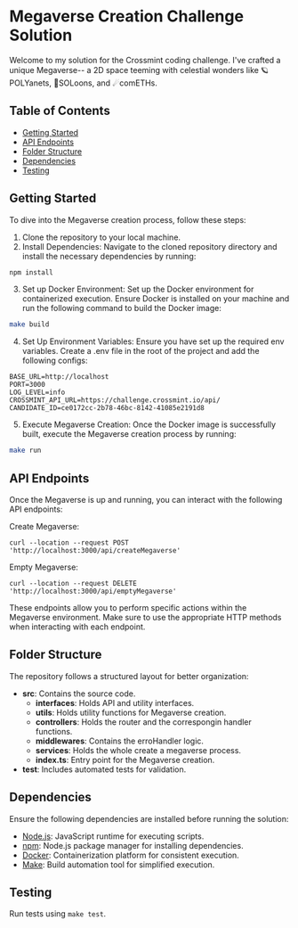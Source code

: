# Megaverse Creation Challenge Solution

Welcome to my solution for the Crossmint coding challenge. I've crafted a unique Megaverse-- a 2D space teeming with celestial wonders like 🪐POLYanets, 🌙SOLoons, and ☄comETHs.

## Table of Contents

- [Getting Started](#getting-started)
- [API Endpoints](#api-endpoints)
- [Folder Structure](#folder-structure)
- [Dependencies](#dependencies)
- [Testing](#testing)

## Getting Started

To dive into the Megaverse creation process, follow these steps:

1. Clone the repository to your local machine.
2. Install Dependencies:
Navigate to the cloned repository directory and install the necessary dependencies by running:

```bash
npm install
```

3. Set up Docker Environment:
Set up the Docker environment for containerized execution. Ensure Docker is installed on your machine and run the following command to build the Docker image:

```bash
make build
```

4. Set Up Environment Variables:
Ensure you have set up the required env variables. Create a .env file in the root of the project and add the following configs:

```
BASE_URL=http://localhost
PORT=3000
LOG_LEVEL=info
CROSSMINT_API_URL=https://challenge.crossmint.io/api/
CANDIDATE_ID=ce0172cc-2b78-46bc-8142-41085e2191d8
```

5. Execute Megaverse Creation:
Once the Docker image is successfully built, execute the Megaverse creation process by running:

```bash
make run
```

## API Endpoints
Once the Megaverse is up and running, you can interact with the following API endpoints:

Create Megaverse:
```
curl --location --request POST 'http://localhost:3000/api/createMegaverse'
```

Empty Megaverse:
```
curl --location --request DELETE 'http://localhost:3000/api/emptyMegaverse'
```

These endpoints allow you to perform specific actions within the Megaverse environment. Make sure to use the appropriate HTTP methods when interacting with each endpoint.

## Folder Structure

The repository follows a structured layout for better organization:

- **src**: Contains the source code.
  - **interfaces**: Holds API and utility interfaces.
  - **utils**: Holds utility functions for Megaverse creation.
  - **controllers**: Holds the router and the correspongin handler functions.
  - **middlewares**: Contains the erroHandler logic.
  - **services**: Holds the whole create a megaverse process.
  - **index.ts**: Entry point for the Megaverse creation.
- **test**: Includes automated tests for validation.

## Dependencies

Ensure the following dependencies are installed before running the solution:

- [Node.js](https://nodejs.org/): JavaScript runtime for executing scripts.
- [npm](https://www.npmjs.com/): Node.js package manager for installing dependencies.
- [Docker](https://www.docker.com/): Containerization platform for consistent execution.
- [Make](https://www.gnu.org/software/make/): Build automation tool for simplified execution.

## Testing

Run tests using `make test`.

